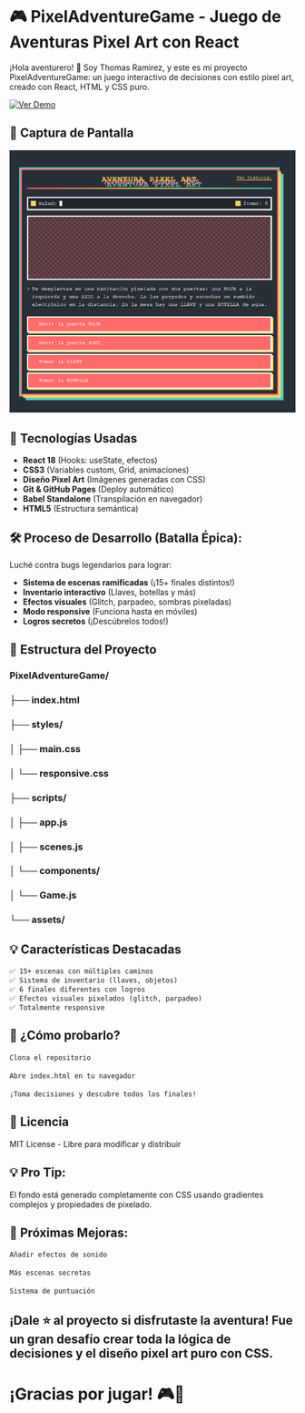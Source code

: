 # 🎮 PixelAdventureGame - Juego de Aventuras Pixel Art con React

¡Hola aventurero! 👋 Soy Thomas Ramirez, y este es mi proyecto PixelAdventureGame: un juego interactivo de decisiones con estilo pixel art, creado con React, HTML y CSS puro.

[![Ver Demo](https://img.shields.io/badge/🌐_Ver_Demo_en_Vivo-03BB85?style=for-the-badge)](https://ramirezthomasalan.github.io/PixelAdventureGame/)

## 📸 Captura de Pantalla
![Preview](preview.png)

## 🔧 Tecnologías Usadas
- **React 18** (Hooks: useState, efectos)
- **CSS3** (Variables custom, Grid, animaciones)
- **Diseño Pixel Art** (Imágenes generadas con CSS)
- **Git & GitHub Pages** (Deploy automático)
- **Babel Standalone** (Transpilación en navegador)
- **HTML5** (Estructura semántica)

## 🛠️ Proceso de Desarrollo (Batalla Épica):
Luché contra bugs legendarios para lograr:
- **Sistema de escenas ramificadas** (¡15+ finales distintos!)
- **Inventario interactivo** (Llaves, botellas y más)
- **Efectos visuales** (Glitch, parpadeo, sombras pixeladas)
- **Modo responsive** (Funciona hasta en móviles)
- **Logros secretos** (¡Descúbrelos todos!)

## 📂 Estructura del Proyecto

### PixelAdventureGame/
### ├── index.html
### ├── styles/
### │   ├── main.css
### │   └── responsive.css
### ├── scripts/
### │   ├── app.js
### │   ├── scenes.js
### │   └── components/
### │       └── Game.js
### └── assets/

## 💡 Características Destacadas

    ✅ 15+ escenas con múltiples caminos
    ✅ Sistema de inventario (llaves, objetos)
    ✅ 6 finales diferentes con logros
    ✅ Efectos visuales pixelados (glitch, parpadeo)
    ✅ Totalmente responsive

## 🚀 ¿Cómo probarlo?

    Clona el repositorio

    Abre index.html en tu navegador

    ¡Toma decisiones y descubre todos los finales!

## 📝 Licencia

MIT License - Libre para modificar y distribuir

## 💡 Pro Tip: 
El fondo está generado completamente con CSS usando gradientes complejos y propiedades de pixelado.

## 🚧 Próximas Mejoras:

    Añadir efectos de sonido

    Más escenas secretas

    Sistema de puntuación

## ¡Dale ⭐ al proyecto si disfrutaste la aventura! Fue un gran desafío crear toda la lógica de decisiones y el diseño pixel art puro con CSS.
# ¡Gracias por jugar! 🎮💙
